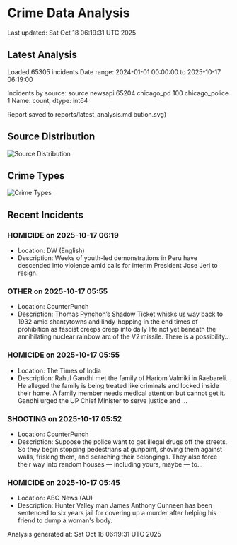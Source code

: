# Crime Data Analysis
Last updated: Sat Oct 18 06:19:31 UTC 2025

## Latest Analysis

Loaded 65305 incidents
Date range: 2024-01-01 00:00:00 to 2025-10-17 06:19:00

Incidents by source:
source
newsapi           65204
chicago_pd          100
chicago_police        1
Name: count, dtype: int64

Report saved to reports/latest_analysis.md
bution.svg)

## Source Distribution
![Source Distribution](images/source_distribution.svg)

## Crime Types
![Crime Types](images/crime_types.svg)

## Recent Incidents

### HOMICIDE on 2025-10-17 06:19
- Location: DW (English)
- Description: Weeks of youth-led demonstrations in Peru have descended into violence amid calls for interim President Jose Jeri to resign.


### OTHER on 2025-10-17 05:55
- Location: CounterPunch
- Description: Thomas Pynchon’s Shadow Ticket whisks us way back to 1932 amid shantytowns and lindy-hopping in the end times of prohibition as fascist creeps creep into daily life not yet beneath the annihilating nuclear rainbow arc of the V2 missile. There is a possibility…


### HOMICIDE on 2025-10-17 05:55
- Location: The Times of India
- Description: Rahul Gandhi met the family of Hariom Valmiki in Raebareli. He alleged the family is being treated like criminals and locked inside their home. A family member needs medical attention but cannot get it. Gandhi urged the UP Chief Minister to serve justice and …


### SHOOTING on 2025-10-17 05:52
- Location: CounterPunch
- Description: Suppose the police want to get illegal drugs off the streets. So they begin stopping pedestrians at gunpoint, shoving them against walls, frisking them, and searching their belongings. They also force their way into random houses — including yours, maybe — to…


### HOMICIDE on 2025-10-17 05:45
- Location: ABC News (AU)
- Description: Hunter Valley man James Anthony Cunneen has been sentenced to six years jail for covering up a murder after helping his friend to dump a woman's body.

Analysis generated at: Sat Oct 18 06:19:31 UTC 2025
